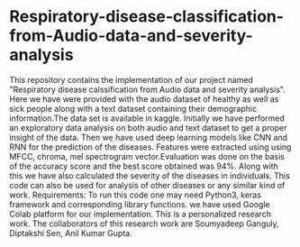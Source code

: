 # Respiratory-disease-classification-from-Audio-data-and-severity-analysis
This repository contains the implementation of our project named "Respiratory disease calssification from Audio data and severity analysis". Here we have were provided with the audio dataset of healthy as well as sick people along with a text dataset containing their demographic information.The data set is available in kaggle. Initially we have performed an exploratory data analysis on both audio and text dataset to get a proper insight of the data. Then we have used deep learning models like CNN and RNN for the prediction of the diseases. Features were extracted using using MFCC, chroma, mel spectrogram vector.Evaluation was done on the basis of the accuracy score and the best score obtained was 94%. Along with this we have also calculated the severity of the diseases in individuals. This code can also be used for analysis of other diseases or any similar kind of work. 
Requirements: To run this code one may need Python3, keras framework and corresponding library functions. we have used Google Colab platform for our implementation.
This is a personalized research work. The collaborators of this research work are Soumyadeep Ganguly, Diptakshi Sen, Anil Kumar Gupta.

